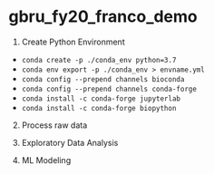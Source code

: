 # gbru_fy20_franco_demo

1. Create Python Environment
- `conda create -p ./conda_env python=3.7`
- `conda env export -p ./conda_env > envname.yml`
- `conda config --prepend channels bioconda`
- `conda config --prepend channels conda-forge`
- `conda install -c conda-forge jupyterlab`
- `conda install -c conda-forge biopython`

2. Process raw data

3. Exploratory Data Analysis

4. ML Modeling